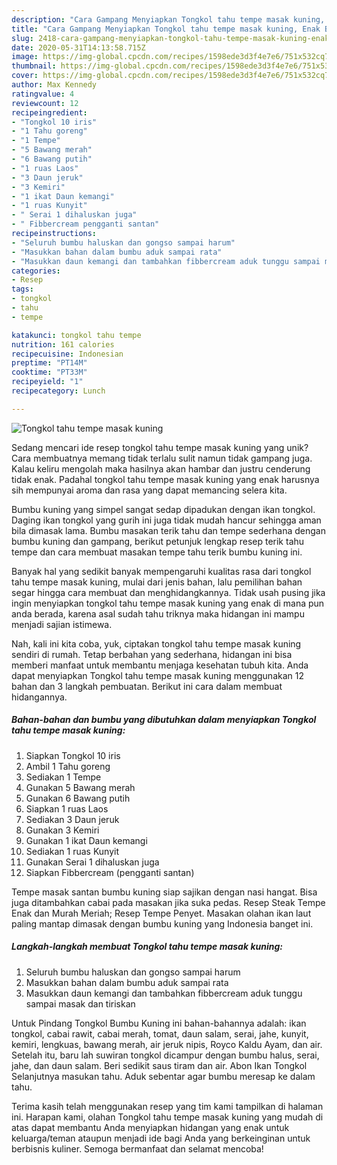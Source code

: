 ```yaml
---
description: "Cara Gampang Menyiapkan Tongkol tahu tempe masak kuning, Enak Banget"
title: "Cara Gampang Menyiapkan Tongkol tahu tempe masak kuning, Enak Banget"
slug: 2418-cara-gampang-menyiapkan-tongkol-tahu-tempe-masak-kuning-enak-banget
date: 2020-05-31T14:13:58.715Z
image: https://img-global.cpcdn.com/recipes/1598ede3d3f4e7e6/751x532cq70/tongkol-tahu-tempe-masak-kuning-foto-resep-utama.jpg
thumbnail: https://img-global.cpcdn.com/recipes/1598ede3d3f4e7e6/751x532cq70/tongkol-tahu-tempe-masak-kuning-foto-resep-utama.jpg
cover: https://img-global.cpcdn.com/recipes/1598ede3d3f4e7e6/751x532cq70/tongkol-tahu-tempe-masak-kuning-foto-resep-utama.jpg
author: Max Kennedy
ratingvalue: 4
reviewcount: 12
recipeingredient:
- "Tongkol 10 iris"
- "1 Tahu goreng"
- "1 Tempe"
- "5 Bawang merah"
- "6 Bawang putih"
- "1 ruas Laos"
- "3 Daun jeruk"
- "3 Kemiri"
- "1 ikat Daun kemangi"
- "1 ruas Kunyit"
- " Serai 1 dihaluskan juga"
- " Fibbercream pengganti santan"
recipeinstructions:
- "Seluruh bumbu haluskan dan gongso sampai harum"
- "Masukkan bahan dalam bumbu aduk sampai rata"
- "Masukkan daun kemangi dan tambahkan fibbercream aduk tunggu sampai masak dan tiriskan"
categories:
- Resep
tags:
- tongkol
- tahu
- tempe

katakunci: tongkol tahu tempe 
nutrition: 161 calories
recipecuisine: Indonesian
preptime: "PT14M"
cooktime: "PT33M"
recipeyield: "1"
recipecategory: Lunch

---
```



![Tongkol tahu tempe masak kuning](https://img-global.cpcdn.com/recipes/1598ede3d3f4e7e6/751x532cq70/tongkol-tahu-tempe-masak-kuning-foto-resep-utama.jpg)

Sedang mencari ide resep tongkol tahu tempe masak kuning yang unik? Cara membuatnya memang tidak terlalu sulit namun tidak gampang juga. Kalau keliru mengolah maka hasilnya akan hambar dan justru cenderung tidak enak. Padahal tongkol tahu tempe masak kuning yang enak harusnya sih mempunyai aroma dan rasa yang dapat memancing selera kita.

Bumbu kuning yang simpel sangat sedap dipadukan dengan ikan tongkol. Daging ikan tongkol yang gurih ini juga tidak mudah hancur sehingga aman bila dimasak lama. Bumbu masakan terik tahu dan tempe sederhana dengan bumbu kuning dan gampang, berikut petunjuk lengkap resep terik tahu tempe dan cara membuat masakan tempe tahu terik bumbu kuning ini.

Banyak hal yang sedikit banyak mempengaruhi kualitas rasa dari tongkol tahu tempe masak kuning, mulai dari jenis bahan, lalu pemilihan bahan segar hingga cara membuat dan menghidangkannya. Tidak usah pusing jika ingin menyiapkan tongkol tahu tempe masak kuning yang enak di mana pun anda berada, karena asal sudah tahu triknya maka hidangan ini mampu menjadi sajian istimewa.


Nah, kali ini kita coba, yuk, ciptakan tongkol tahu tempe masak kuning sendiri di rumah. Tetap berbahan yang sederhana, hidangan ini bisa memberi manfaat untuk membantu menjaga kesehatan tubuh kita. Anda dapat menyiapkan Tongkol tahu tempe masak kuning menggunakan 12 bahan dan 3 langkah pembuatan. Berikut ini cara dalam membuat hidangannya.

<!--inarticleads1-->

##### Bahan-bahan dan bumbu yang dibutuhkan dalam menyiapkan Tongkol tahu tempe masak kuning:

1. Siapkan Tongkol 10 iris
1. Ambil 1 Tahu goreng
1. Sediakan 1 Tempe
1. Gunakan 5 Bawang merah
1. Gunakan 6 Bawang putih
1. Siapkan 1 ruas Laos
1. Sediakan 3 Daun jeruk
1. Gunakan 3 Kemiri
1. Gunakan 1 ikat Daun kemangi
1. Sediakan 1 ruas Kunyit
1. Gunakan  Serai 1 dihaluskan juga
1. Siapkan  Fibbercream (pengganti santan)


Tempe masak santan bumbu kuning siap sajikan dengan nasi hangat. Bisa juga ditambahkan cabai pada masakan jika suka pedas. Resep Steak Tempe Enak dan Murah Meriah; Resep Tempe Penyet. Masakan olahan ikan laut paling mantap dimasak dengan bumbu kuning yang Indonesia banget ini. 

<!--inarticleads2-->

##### Langkah-langkah membuat Tongkol tahu tempe masak kuning:

1. Seluruh bumbu haluskan dan gongso sampai harum
1. Masukkan bahan dalam bumbu aduk sampai rata
1. Masukkan daun kemangi dan tambahkan fibbercream aduk tunggu sampai masak dan tiriskan


Untuk Pindang Tongkol Bumbu Kuning ini bahan-bahannya adalah: ikan tongkol, cabai rawit, cabai merah, tomat, daun salam, serai, jahe, kunyit, kemiri, lengkuas, bawang merah, air jeruk nipis, Royco Kaldu Ayam, dan air. Setelah itu, baru lah suwiran tongkol dicampur dengan bumbu halus, serai, jahe, dan daun salam. Beri sedikit saus tiram dan air. Abon Ikan Tongkol Selanjutnya masukan tahu. Aduk sebentar agar bumbu meresap ke dalam tahu. 

Terima kasih telah menggunakan resep yang tim kami tampilkan di halaman ini. Harapan kami, olahan Tongkol tahu tempe masak kuning yang mudah di atas dapat membantu Anda menyiapkan hidangan yang enak untuk keluarga/teman ataupun menjadi ide bagi Anda yang berkeinginan untuk berbisnis kuliner. Semoga bermanfaat dan selamat mencoba!
